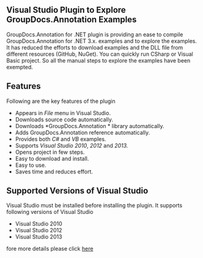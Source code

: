 ## Visual Studio Plugin to Explore GroupDocs.Annotation Examples

GroupDocs.Annotation for .NET plugin is providing an ease to compile GroupDocs.Annotation for .NET 3.x. examples and to explore the examples. It has reduced the efforts to download examples and the DLL file from different resources (GitHub, NuGet). You can quickly run CSharp or Visual Basic project. So all the manual steps to explore the examples have been exempted.

## Features

Following are the key features of the plugin
+ Appears in *File* menu in Visual Studio.
+ Downloads source code automatically.
+ Downloads \*GroupDocs.Annotation * library automatically.
+ Adds GroupDocs.Annotation reference automatically.
+ Provides both *C#* and *VB* examples.
+ Supports *Visual Studio 2010*, *2012* and *2013.*
+ Opens project in few steps.
+ Easy to download and install.
+ Easy to use.
+ Saves time and reduces effort.


## Supported Versions of Visual Studio

Visual Studio must be installed before installing the plugin. It supports following versions of Visual Studio
+ Visual Studio 2010
+ Visual Studio 2012
+ Visual Studio 2013

fore more details please click [here](http://www.groupdocs.com/docs/display/annotationnet/Visual+Studio+Plugin+to+Explore+GroupDocs.Annotation+Examples)
